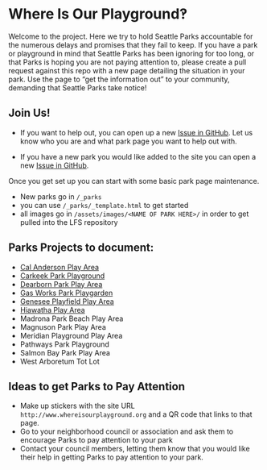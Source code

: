 # Where Is Our Playground‽

Welcome to the project. Here we try to hold Seattle Parks accountable for the numerous delays and promises that they fail to keep. If you have a park or playground in mind that Seattle Parks has been ignoring for too long, or that Parks is hoping you are not paying attention to, please create a pull request against this repo with a new page detailing the situation in your park. Use the page to “get the information out” to your community, demanding that Seattle Parks take notice!

## Join Us!
- If you want to help out, you can open up a new [Issue in GitHub](https://github.com/thewellington/whereisourplayground.org/issues).  Let us know who you are and what park page you want to help out with.

- If you have a new park you would like added to the site you can open a new [Issue in GitHub](https://github.com/thewellington/whereisourplayground.org/issues).

Once you get set up you can start with some basic park page maintenance.

- New parks go in `/_parks`
- you can use `/_parks/_template.html` to get started
- all images go in `/assets/images/<NAME OF PARK HERE>/` in order to get pulled into the LFS repository

## Parks Projects to document:

- [Cal Anderson Play Area](https://www.seattle.gov/parks/about-us/projects/cal-anderson-play-area-renovation)
- [Carkeek Park Playground](https://www.seattle.gov/parks/about-us/projects/carkeek-park-playground-renovation)
- [Dearborn Park Play Area](https://www.seattle.gov/parks/about-us/projects/dearborn-park-play-area-renovation)
- [Gas Works Park Playgarden](https://www.seattle.gov/parks/about-us/projects/gas-works-park-playgarden)
- [Genesee Playfield Play Area](https://www.seattle.gov/parks/about-us/projects/genesee-playfield-play-area-renovation-and-comfort-station)
- [Hiawatha Play Area](https://www.seattle.gov/parks/about-us/projects/hiawatha-play-area-relocation)
- Madrona Park Beach Play Area
- Magnuson Park Play Area
- Meridian Playground Play Area
- Pathways Park Playground
- Salmon Bay Park Play Area
- West Arboretum Tot Lot

## Ideas to get Parks to Pay Attention
- Make up stickers with the site URL `http://www.whereisourplayground.org` and a QR code that links to that page.
- Go to your neighborhood council or association and ask them to encourage Parks to pay attention to your park
- Contact your council members, letting them know that you would like their help in getting Parks to pay attention to your park.